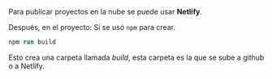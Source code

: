 Para publicar proyectos en la nube se puede usar **Netlify**.

Después, en el proyecto:
Sí se usó `npm` para crear.
```ps
npm run build
```
Esto crea una carpeta llamada *build*, esta carpeta es la que se sube a github o a Netlify.
